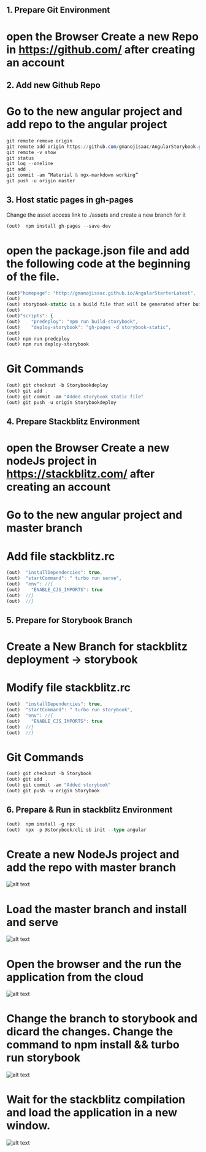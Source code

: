 ## 1. Prepare Git Environment
# open the Browser Create a new Repo in https://github.com/ after creating an account

## 2. Add new Github Repo
# Go to the new angular project and add repo to the angular project
```powershell
git remote remove origin
git remote add origin https://github.com/gmanojisaac/AngularStorybook.git
git remote -v show
git status
git log --oneline
git add .
git commit -am “Material & ngx-markdown working”
git push -u origin master

```

## 3. Host static pages in gh-pages
Change the asset access link to ./assets and create a new branch for it
```typescript
(out)  npm install gh-pages --save-dev
```

# open the package.json file and add the following code at the beginning of the file.
```typescript
(out)"homepage": "http://gmanojisaac.github.io/AngularStarterLatest",
(out)
(out) storybook-static is a build file that will be generated after building your Storybook locally.
(out)
(out)"scripts": {
(out)    "predeploy": "npm run build-storybook",
(out)    "deploy-storybook": "gh-pages -d storybook-static",
(out)
(out) npm run predeploy
(out) npm run deploy-storybook
```
# Git Commands

```typescript
(out) git checkout -b Storybookdeploy
(out) git add .
(out) git commit -am "Added storybook static file"
(out) git push -u origin Storybookdeploy
```

## 4. Prepare Stackblitz Environment
# open the Browser Create a new nodeJs project in https://stackblitz.com/ after creating an account
# Go to the new angular project and master branch
# Add file stackblitz.rc

```typescript
(out)  "installDependencies": true,
(out)  "startCommand": " turbo run serve",
(out)  "env": //{
(out)    "ENABLE_CJS_IMPORTS": true
(out)  //}
(out)  //}
```


## 5. Prepare for Storybook Branch

# Create a New Branch for stackblitz deployment -> storybook
# Modify  file stackblitz.rc

```typescript
(out)  "installDependencies": true,
(out)  "startCommand": " turbo run storybook",
(out)  "env": //{
(out)    "ENABLE_CJS_IMPORTS": true
(out)  //}
(out)  //}
```

# Git Commands

```typescript
(out) git checkout -b Storybook
(out) git add .
(out) git commit -am "Added storybook"
(out) git push -u origin Storybook
```

## 6. Prepare & Run in stackblitz Environment
```typescript
(out)  npm install -g npx
(out)  npx -p @storybook/cli sb init --type angular

```


# Create a new NodeJs project and add the repo with master branch

![alt text](../assets/stackblitz.png "Add repo")

#
# Load the master branch and install and serve

![alt text](../assets/stackblitz-start.png "Add repo")

#
# Open the browser and the run the application from the cloud

![alt text](../assets/stackblitz-served.png "Add repo")

#
# Change the branch to storybook and dicard the changes. Change the command to npm install && turbo run storybook

![alt text](../assets/stackblitz-storybook.png "Add repo")

# Wait for the stackblitz compilation and load the application in a new window.

![alt text](../assets/stackblitz-run.png "Add repo")